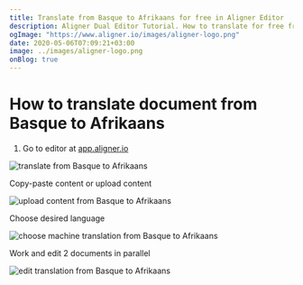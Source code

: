 ```yaml
---
title: Translate from Basque to Afrikaans for free in Aligner Editor
description: Aligner Dual Editor Tutorial. How to translate for free from Basque to Afrikaans. Aligner is multilingual document management platform. 
ogImage: "https://www.aligner.io/images/aligner-logo.png"
date: 2020-05-06T07:09:21+03:00
image: ../images/aligner-logo.png
onBlog: true
---
```


# How to translate document from Basque to Afrikaans

1. Go to editor at [app.aligner.io](https://app.aligner.io "Aligner App web page")

![translate from Basque to Afrikaans](../aligner-blank-editor.png "translate from Basque to Afrikaans")

Copy-paste content or upload content

![upload content from Basque to Afrikaans](../aligner-uploaded-document.png "upload content from Basque to Afrikaans")

Choose desired language

![choose machine translation from Basque to Afrikaans](../aligner-language-dropdown.png "choose machine translation from Basque to Afrikaans")

Work and edit 2 documents in parallel

![edit translation from Basque to Afrikaans](../aligner-double-sitded-editor.png "edit translation from Basque to Afrikaans")

